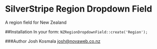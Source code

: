 # SilverStripe Region Dropdown Field
A region field for New Zealand

##Installation
In your form:
``NZRegionDropdownField::create('Region');``

###Author
Josh Kosmala
josh@novaweb.co.nz
